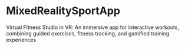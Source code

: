 # MixedRealitySportApp
Virtual Fitness Studio in VR: An immersive app for interactive workouts, combining guided exercises, fitness tracking, and gamified training experiences

